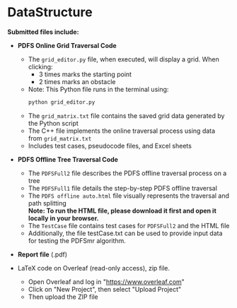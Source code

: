 # DataStructure

**Submitted files include:**

- **PDFS Online Grid Traversal Code**  
    - The `grid_editor.py` file, when executed, will display a grid. When clicking:
        - 3 times marks the starting point  
        - 2 times marks an obstacle  
    - Note: This Python file runs in the terminal using:  
      ```bash
      python grid_editor.py
      ```
    - The `grid_matrix.txt` file contains the saved grid data generated by the Python script  
    - The C++ file implements the online traversal process using data from `grid_matrix.txt`  
    - Includes test cases, pseudocode files, and Excel sheets  

- **PDFS Offline Tree Traversal Code**  
    - The `PDFSFull2` file describes the PDFS offline traversal process on a tree  
    - The `PDFSFull1` file details the step-by-step PDFS offline traversal  
    - The `PDFS offline auto.html` file visually represents the traversal and path splitting  
      **Note: To run the HTML file, please download it first and open it locally in your browser.**  
    - The `TestCase` file contains test cases for `PDFSFull2` and the HTML file
    - Additionally, the file testCase.txt can be used to provide input data for testing the PDFSmr algorithm.
 
- **Report file** (.pdf)
- LaTeX code on Overleaf (read-only access), zip file.
    - Open Overleaf and log in "https://www.overleaf.com"
    - Click on "New Project", then select "Upload Project"
    - Then upload the ZIP file
